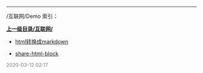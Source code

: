 
----

/互联网/Demo 索引：


**[上一级目录/互联网/](/互联网/)**

- [html转换成markdown](/互联网/Demo/html转换成markdown)

- [share-html-block](/互联网/Demo/share-html-block)


<font size=2 color='grey'> 2020-03-12 02:17 </font>